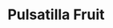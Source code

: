 ---
title: "Pulsatilla Fruit"
images:
  - /images/DSC_1356.jpg
tags:
- work
- flora
weight: 1356
---